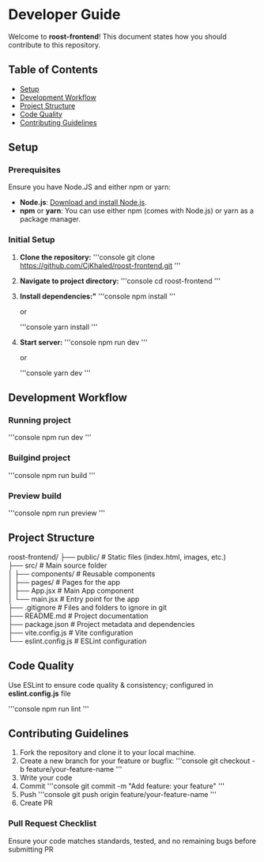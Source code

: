 # Developer Guide

Welcome to **roost-frontend**! This document states how you should contribute to this repository.

## Table of Contents

- [Setup](#setup)
- [Development Workflow](#development-workflow)
- [Project Structure](#project-structure)
- [Code Quality](#code-quality)
- [Contributing Guidelines](#contributing-guidelines)

## Setup

### Prerequisites

Ensure you have Node.JS and either npm or yarn:

- **Node.js**: [Download and install Node.js](https://nodejs.org/).
- **npm** or **yarn**: You can use either npm (comes with Node.js) or yarn as a package manager.

### Initial Setup

1. **Clone the repository:**
    '''console
    git clone https://github.com/CjKhaled/roost-frontend.git
    '''

2. **Navigate to project directory:**
    '''console
    cd roost-frontend
    '''

3. **Install dependencies:"**
    '''console
    npm install
    '''

    or

    '''console
    yarn install
    '''

4. **Start server:**
    '''console
    npm run dev
    '''

    or 

    '''console
    yarn dev
    '''

## Development Workflow

### Running project
'''console
npm run dev
'''

### Builgind project
'''console
npm run build
'''

### Preview build
'''console
npm run preview
'''

## Project Structure
roost-frontend/
├── public/             # Static files (index.html, images, etc.) <br>
├── src/                # Main source folder <br>
│   ├── components/     # Reusable components <br>
│   ├── pages/          # Pages for the app <br>
│   ├── App.jsx         # Main App component <br>
│   └── main.jsx        # Entry point for the app <br>
├── .gitignore          # Files and folders to ignore in git <br>
├── README.md           # Project documentation <br>
├── package.json        # Project metadata and dependencies <br>
├── vite.config.js      # Vite configuration <br>
└── eslint.config.js    # ESLint configuration <br>

## Code Quality
Use ESLint to ensure code quality & consistency; configured in **eslint.config.js** file

'''console
npm run lint
'''

## Contributing Guidelines
1. Fork the repository and clone it to your local machine.
2. Create a new branch for your feature or bugfix:
    '''console
    git checkout -b feature/your-feature-name
    '''
3. Write your code
4. Commit
    '''console
    git commit -m "Add feature: your feature"
    '''
5. Push
    '''console
    git push origin feature/your-feature-name
    '''
6. Create PR

### Pull Request Checklist
Ensure your code matches standards, tested, and no remaining bugs before submitting PR

